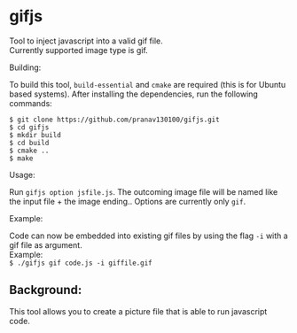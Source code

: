 gifjs
=======

Tool to inject javascript into a valid gif file.  
Currently supported image type is gif.

Building:

To build this tool, `build-essential` and `cmake` are required (this is for Ubuntu based systems).
After installing the dependencies, run the following commands:

```
$ git clone https://github.com/pranav130100/gifjs.git
$ cd gifjs
$ mkdir build
$ cd build
$ cmake ..
$ make
```

Usage:

Run `gifjs option jsfile.js`.
The outcoming image file will be named like the input file + the image ending..
Options are currently only `gif`.

Example:

Code can now be embedded into existing gif files by using the flag `-i` with a gif file as argument.  
Example:  
`$ ./gifjs gif code.js -i giffile.gif`


Background:
-----------

This tool allows you to create a picture file that is able to run javascript code.
